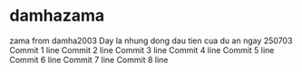 # damhazama
zama from damha2003
Day la nhung dong dau tien cua du an ngay 250703
Commit 1 line
Commit 2 line
Commit 3 line
Commit 4 line
Commit 5 line
Commit 6 line
Commit 7 line
Commit 8 line
